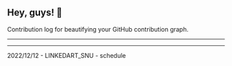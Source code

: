 ## Hey, guys! 👋

Contribution log for beautifying your GitHub contribution graph.

---



---

2022/12/12 - LINKEDART_SNU - schedule